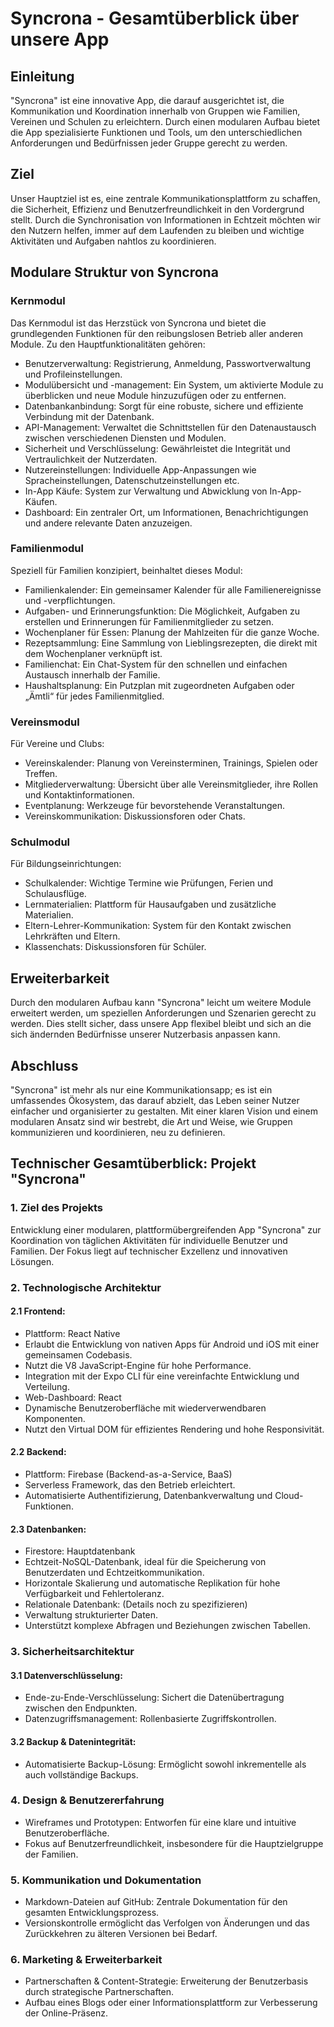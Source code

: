 # Syncrona - Gesamtüberblick über unsere App

## Einleitung
"Syncrona" ist eine innovative App, die darauf ausgerichtet ist, die Kommunikation und Koordination innerhalb von Gruppen wie Familien, Vereinen und Schulen zu erleichtern. Durch einen modularen Aufbau bietet die App spezialisierte Funktionen und Tools, um den unterschiedlichen Anforderungen und Bedürfnissen jeder Gruppe gerecht zu werden.

## Ziel
Unser Hauptziel ist es, eine zentrale Kommunikationsplattform zu schaffen, die Sicherheit, Effizienz und Benutzerfreundlichkeit in den Vordergrund stellt. Durch die Synchronisation von Informationen in Echtzeit möchten wir den Nutzern helfen, immer auf dem Laufenden zu bleiben und wichtige Aktivitäten und Aufgaben nahtlos zu koordinieren.

## Modulare Struktur von Syncrona

### Kernmodul
Das Kernmodul ist das Herzstück von Syncrona und bietet die grundlegenden Funktionen für den reibungslosen Betrieb aller anderen Module. Zu den Hauptfunktionalitäten gehören:
- Benutzerverwaltung: Registrierung, Anmeldung, Passwortverwaltung und Profileinstellungen.
- Modulübersicht und -management: Ein System, um aktivierte Module zu überblicken und neue Module hinzuzufügen oder zu entfernen.
- Datenbankanbindung: Sorgt für eine robuste, sichere und effiziente Verbindung mit der Datenbank.
- API-Management: Verwaltet die Schnittstellen für den Datenaustausch zwischen verschiedenen Diensten und Modulen.
- Sicherheit und Verschlüsselung: Gewährleistet die Integrität und Vertraulichkeit der Nutzerdaten.
- Nutzereinstellungen: Individuelle App-Anpassungen wie Spracheinstellungen, Datenschutzeinstellungen etc.
- In-App Käufe: System zur Verwaltung und Abwicklung von In-App-Käufen.
- Dashboard: Ein zentraler Ort, um Informationen, Benachrichtigungen und andere relevante Daten anzuzeigen.

### Familienmodul
Speziell für Familien konzipiert, beinhaltet dieses Modul:
- Familienkalender: Ein gemeinsamer Kalender für alle Familienereignisse und -verpflichtungen.
- Aufgaben- und Erinnerungsfunktion: Die Möglichkeit, Aufgaben zu erstellen und Erinnerungen für Familienmitglieder zu setzen.
- Wochenplaner für Essen: Planung der Mahlzeiten für die ganze Woche.
- Rezeptsammlung: Eine Sammlung von Lieblingsrezepten, die direkt mit dem Wochenplaner verknüpft ist.
- Familienchat: Ein Chat-System für den schnellen und einfachen Austausch innerhalb der Familie.
- Haushaltsplanung: Ein Putzplan mit zugeordneten Aufgaben oder „Ämtli“ für jedes Familienmitglied.

### Vereinsmodul
Für Vereine und Clubs:
- Vereinskalender: Planung von Vereinsterminen, Trainings, Spielen oder Treffen.
- Mitgliederverwaltung: Übersicht über alle Vereinsmitglieder, ihre Rollen und Kontaktinformationen.
- Eventplanung: Werkzeuge für bevorstehende Veranstaltungen.
- Vereinskommunikation: Diskussionsforen oder Chats.

### Schulmodul
Für Bildungseinrichtungen:
- Schulkalender: Wichtige Termine wie Prüfungen, Ferien und Schulausflüge.
- Lernmaterialien: Plattform für Hausaufgaben und zusätzliche Materialien.
- Eltern-Lehrer-Kommunikation: System für den Kontakt zwischen Lehrkräften und Eltern.
- Klassenchats: Diskussionsforen für Schüler.

## Erweiterbarkeit
Durch den modularen Aufbau kann "Syncrona" leicht um weitere Module erweitert werden, um speziellen Anforderungen und Szenarien gerecht zu werden. Dies stellt sicher, dass unsere App flexibel bleibt und sich an die sich ändernden Bedürfnisse unserer Nutzerbasis anpassen kann.

## Abschluss
"Syncrona" ist mehr als nur eine Kommunikationsapp; es ist ein umfassendes Ökosystem, das darauf abzielt, das Leben seiner Nutzer einfacher und organisierter zu gestalten. Mit einer klaren Vision und einem modularen Ansatz sind wir bestrebt, die Art und Weise, wie Gruppen kommunizieren und koordinieren, neu zu definieren.

## Technischer Gesamtüberblick: Projekt "Syncrona"

### 1. Ziel des Projekts
Entwicklung einer modularen, plattformübergreifenden App "Syncrona" zur Koordination von täglichen Aktivitäten für individuelle Benutzer und Familien. Der Fokus liegt auf technischer Exzellenz und innovativen Lösungen.

### 2. Technologische Architektur
#### 2.1 Frontend:
- Plattform: React Native
- Erlaubt die Entwicklung von nativen Apps für Android und iOS mit einer gemeinsamen Codebasis.
- Nutzt die V8 JavaScript-Engine für hohe Performance.
- Integration mit der Expo CLI für eine vereinfachte Entwicklung und Verteilung.
- Web-Dashboard: React
- Dynamische Benutzeroberfläche mit wiederverwendbaren Komponenten.
- Nutzt den Virtual DOM für effizientes Rendering und hohe Responsivität.

#### 2.2 Backend:
- Plattform: Firebase (Backend-as-a-Service, BaaS)
- Serverless Framework, das den Betrieb erleichtert.
- Automatisierte Authentifizierung, Datenbankverwaltung und Cloud-Funktionen.

#### 2.3 Datenbanken:
- Firestore: Hauptdatenbank
- Echtzeit-NoSQL-Datenbank, ideal für die Speicherung von Benutzerdaten und Echtzeitkommunikation.
- Horizontale Skalierung und automatische Replikation für hohe Verfügbarkeit und Fehlertoleranz.
- Relationale Datenbank: (Details noch zu spezifizieren)
- Verwaltung strukturierter Daten.
- Unterstützt komplexe Abfragen und Beziehungen zwischen Tabellen.

### 3. Sicherheitsarchitektur
#### 3.1 Datenverschlüsselung:
- Ende-zu-Ende-Verschlüsselung: Sichert die Datenübertragung zwischen den Endpunkten.
- Datenzugriffsmanagement: Rollenbasierte Zugriffskontrollen.

#### 3.2 Backup & Datenintegrität:
- Automatisierte Backup-Lösung: Ermöglicht sowohl inkrementelle als auch vollständige Backups.

### 4. Design & Benutzererfahrung
- Wireframes und Prototypen: Entworfen für eine klare und intuitive Benutzeroberfläche.
- Fokus auf Benutzerfreundlichkeit, insbesondere für die Hauptzielgruppe der Familien.

### 5. Kommunikation und Dokumentation
- Markdown-Dateien auf GitHub: Zentrale Dokumentation für den gesamten Entwicklungsprozess.
- Versionskontrolle ermöglicht das Verfolgen von Änderungen und das Zurückkehren zu älteren Versionen bei Bedarf.

### 6. Marketing & Erweiterbarkeit
- Partnerschaften & Content-Strategie: Erweiterung der Benutzerbasis durch strategische Partnerschaften.
- Aufbau eines Blogs oder einer Informationsplattform zur Verbesserung der Online-Präsenz.